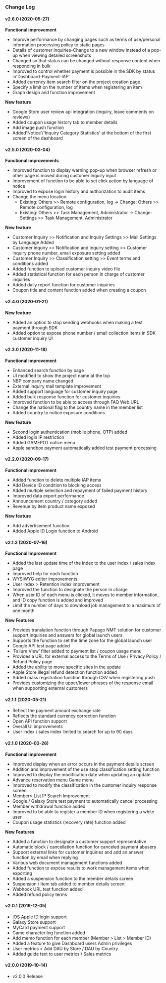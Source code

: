 ### Change Log

#### v2.6.0 (2020-05-27)

**Functional improvement**

* Improve performance by changing pages such as terms of use/personal information processing policy to static pages
* Details of customer inquiries-Change to a new window instead of a pop-up when viewing detailed screenshots
* Changed so that status can be changed without response content when responding in bulk
* Improved to control whether payment is possible in the SDK by status in'Dashboard-Payment-IAP'
* Added currency item search filter on the project creation page
* Specify a limit on the number of items when registering an item
* Graph design and function improvement

**New feature**

* Google Store user review api integration (inquiry, leave comments on reviews)
* Added coupon usage history tab to member details
* Add image push function
* Added'Notice'/'Inquiry Category Statistics' at the bottom of the first screen of the dashboard

#### v2.5.0 (2020-03-04)

**Functional improvements**
- Improved function to display warning pop-up when browser refresh or other page is moved during customer inquiry input
- Improvement of function to be able to set click action by language of notice
- Improved to expose login history and authorization to audit items
- Change the menu location
   - Existing: Others >> Remote configuration, log -> Change: Others >> Remote configuration, log
   - Existing: Others >> Task Management, Administrator -> Change: Settings >> Task Management, Administrator

**New feature**
- Customer Inquiry >> Notification and Inquiry Settings >> Mail Settings by Language Added
- Customer inquiry >> Notification and inquiry setting >> Customer inquiry phone number, email exposure setting added
- Customer Inquiry >> Classification setting >> Event terms and conditions added
- Added function to upload customer inquiry video file
- Added statistical function for each person in charge of customer inquiries
- Added daily report function for customer inquiries
- Coupon title and content function added when creating a coupon

#### v2.4.0 (2020-01-21)
**New feature**
- Added an option to stop sending webhooks when making a test payment through SDK
- Added option to expose phone number / email collection items in SDK customer inquiry UI

#### v2.3.0 (2020-11-18)

**Functional improvement**

- Enhanced search function by page
- UI modified to show the project name at the top
- NBP company name changed
- External inquiry mail template improvement
- Added support language for customer inquiry page
- Added bulk response function for customer inquiries
- Improved function to be able to access through FAQ Web URL
- Change the national flag to the country name in the member list
- Added country to notice exposure conditions

**New feature**

- Second login authentication (mobile phone, OTP) added
- Added login IP restriction
- Added GAMEPOT notice menu
- Apple sandbox payment automatically added test payment processing

#### v2.2.0 (2020-09-17)

**Functional improvement**

- Added function to delete multiple IAP items
- Add Device ID condition to blocking access
- Added multiple selection and repayment of failed payment history
- Improved data export performance
- Announcement country / category added
- Revenue by item product name exposed

**New feature**

- Add advertisement function
- Added Apple ID Login function to Android

#### v2.1.2 (2020-07-16)

**Functional Improvement**

- Added the last update time of the index to the user index / sales index page
- Improved help for each function
- WYSIWYG editor improvements
- User index > Retention index improvement
- Improved the function to designate the person in charge
- When user ID of each menu is clicked, it moves to member information, and ID copy function is added and improved
- Limit the number of days to download job management to a maximum of one month

**New Features**

- Provides translation function through Papago NMT solution for customer support inquiries and answers for global launch users
- Supports the function to set the time zone for the global launch user
- Google API test page added
- ‘Failure View’ filter added to payment list / coupon usage menu
- Provides a URL for external access to the Terms of Use / Privacy Policy / Refund Policy page
- Added the ability to move specific sites in the update
- Apple Store illegal refund detection function added
- Added mass registration function through CSV when registering push
- Provides customizing the upper/lower phrases of the response email when supporting external customers

#### v2.1.1 (2020-05-21)

- Reflect the payment amount exchange rate
- Reflects the standard currency correction function
- Open API function support
- Overall UI improvements
- User index / sales index limited to search for up to 90 days

#### v2.1.0 (2020-03-26)

**Functional improvement**

- Improved display when an error occurs in the payment details screen
- Addition and improvement of the use stop classification setting function
- Improved to display the modification date when updating an update
- Advance reservation menu Game menu
- Improved to modify the classification in the customer inquiry response screen
- Member> List IP Search Improvement
- Google / Galaxy Store test payment to automatically cancel processing
- Member withdrawal function added
- Improved to be able to register a member ID when registering a white user
- Coupon usage statistics (recovery rate) function added

**New Features**

- Added a function to designate a customer support representative
- Automatic block / cancellation function for canceled payment abusers
- Support external links for customer inquiries and add an answer function by email when replying
- Various web document management functions added
- Added function to expose results to work management items when exporting
- Added a suspension function to the member details screen
- Suspension / Item tab added to member details screen
- Webhook URL test function added
- Added refund policy terms

#### v2.0.1 (2019-12-05)

- IOS Apple ID login support
- Galaxy Store support
- MyCard payment support
- Game character log function added
- Add memo function for each member (Member > List > Member ID)
- Added a feature to give Dashboard users Admin privileges
- User metrics > Add DAU by Store / DAU by Country
- Added guide text to user metrics / Sales metrics

#### v2.0.0 (2019-10-14)

- v2.0.0 Release
